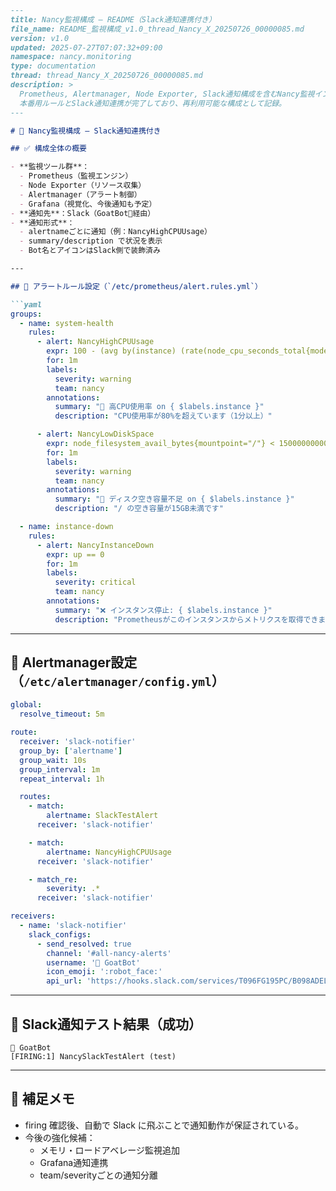 ```markdown
---
title: Nancy監視構成 – README（Slack通知連携付き）
file_name: README_監視構成_v1.0_thread_Nancy_X_20250726_00000085.md
version: v1.0
updated: 2025-07-27T07:07:32+09:00
namespace: nancy.monitoring
type: documentation
thread: thread_Nancy_X_20250726_00000085.md
description: >
  Prometheus, Alertmanager, Node Exporter, Slack通知構成を含むNancy監視インフラの運用構成。
  本番用ルールとSlack通知連携が完了しており、再利用可能な構成として記録。
---

# 📡 Nancy監視構成 – Slack通知連携付き

## ✅ 構成全体の概要

- **監視ツール群**：
  - Prometheus（監視エンジン）
  - Node Exporter（リソース収集）
  - Alertmanager（アラート制御）
  - Grafana（視覚化、今後通知も予定）
- **通知先**：Slack（GoatBot🐐経由）
- **通知形式**：
  - alertnameごとに通知（例：NancyHighCPUUsage）
  - summary/description で状況を表示
  - Bot名とアイコンはSlack側で装飾済み

---

## 📁 アラートルール設定（`/etc/prometheus/alert.rules.yml`）

```yaml
groups:
  - name: system-health
    rules:
      - alert: NancyHighCPUUsage
        expr: 100 - (avg by(instance) (rate(node_cpu_seconds_total{mode="idle"}[1m])) * 100) > 80
        for: 1m
        labels:
          severity: warning
          team: nancy
        annotations:
          summary: "🚨 高CPU使用率 on { $labels.instance }"
          description: "CPU使用率が80%を超えています（1分以上）"

      - alert: NancyLowDiskSpace
        expr: node_filesystem_avail_bytes{mountpoint="/"} < 15000000000
        for: 1m
        labels:
          severity: warning
          team: nancy
        annotations:
          summary: "💾 ディスク空き容量不足 on { $labels.instance }"
          description: "/ の空き容量が15GB未満です"

  - name: instance-down
    rules:
      - alert: NancyInstanceDown
        expr: up == 0
        for: 1m
        labels:
          severity: critical
          team: nancy
        annotations:
          summary: "❌ インスタンス停止: { $labels.instance }"
          description: "Prometheusがこのインスタンスからメトリクスを取得できません"
```

---

## 📨 Alertmanager設定（`/etc/alertmanager/config.yml`）

```yaml
global:
  resolve_timeout: 5m

route:
  receiver: 'slack-notifier'
  group_by: ['alertname']
  group_wait: 10s
  group_interval: 1m
  repeat_interval: 1h

  routes:
    - match:
        alertname: SlackTestAlert
      receiver: 'slack-notifier'

    - match:
        alertname: NancyHighCPUUsage
      receiver: 'slack-notifier'

    - match_re:
        severity: .*
      receiver: 'slack-notifier'

receivers:
  - name: 'slack-notifier'
    slack_configs:
      - send_resolved: true
        channel: '#all-nancy-alerts'
        username: '🐐 GoatBot'
        icon_emoji: ':robot_face:'
        api_url: 'https://hooks.slack.com/services/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'
```

---

## 🧪 Slack通知テスト結果（成功）

```
🐐 GoatBot
[FIRING:1] NancySlackTestAlert (test)
```

---

## 🧠 補足メモ

- firing 確認後、自動で Slack に飛ぶことで通知動作が保証されている。
- 今後の強化候補：
  - メモリ・ロードアベレージ監視追加
  - Grafana通知連携
  - team/severityごとの通知分離
```
